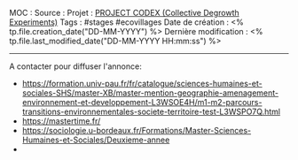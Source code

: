 MOC		: 
Source	: 
Projet	: [PROJECT CODEX (Collective Degrowth Experiments)](Projects/Ecovillage%20research/PROJECT%20CODEX%20(Collective%20Degrowth%20Experiments).md)
Tags	: #stages #ecovillages 
Date de création : <% tp.file.creation_date("DD-MM-YYYY") %>
Dernière modification : <% tp.file.last_modified_date("DD-MM-YYYY HH:mm:ss") %>

---
A contacter pour diffuser l'annonce: 
- https://formation.univ-pau.fr/fr/catalogue/sciences-humaines-et-sociales-SHS/master-XB/master-mention-geographie-amenagement-environnement-et-developpement-L3WSOE4H/m1-m2-parcours-transitions-environnementales-societe-territoire-test-L3WSPO7Q.html
- https://mastertime.fr/
- https://sociologie.u-bordeaux.fr/Formations/Master-Sciences-Humaines-et-Sociales/Deuxieme-annee
- 